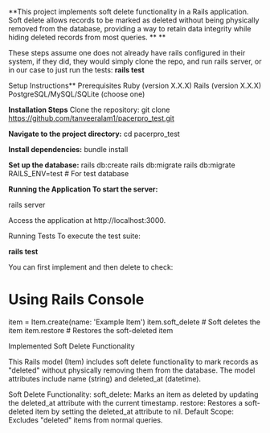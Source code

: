 **This project implements soft delete functionality in a Rails application. Soft delete allows records to be marked as deleted without being physically removed from the database, providing a way to retain data integrity while hiding deleted records from most queries.
**
**

These steps assume one does not already have rails configured in their system, if they did, they would simply clone the repo, and run rails server, or in our case to just run the tests: **rails test**

Setup Instructions**
Prerequisites
Ruby (version X.X.X)
Rails (version X.X.X)
PostgreSQL/MySQL/SQLite (choose one)

**Installation Steps**
Clone the repository:
git clone https://github.com/tanveeralam1/pacerpro_test.git

**Navigate to the project directory:**
cd pacerpro_test

**Install dependencies:**
bundle install

**Set up the database:**
rails db:create
rails db:migrate
rails db:migrate RAILS_ENV=test # For test database

**Running the Application
To start the server:**

rails server


Access the application at http://localhost:3000.

Running Tests
To execute the test suite:

**rails test**

You can first implement and then delete to check:
# Using Rails Console
item = Item.create(name: 'Example Item')
item.soft_delete   # Soft deletes the item
item.restore       # Restores the soft-deleted item


Implemented Soft Delete Functionality

This Rails model (Item) includes soft delete functionality to mark records as "deleted" without physically removing them from the database. The model attributes include name (string) and deleted_at (datetime).


Soft Delete Functionality:
soft_delete: Marks an item as deleted by updating the deleted_at attribute with the current timestamp.
restore: Restores a soft-deleted item by setting the deleted_at attribute to nil.
Default Scope: Excludes "deleted" items from normal queries.








